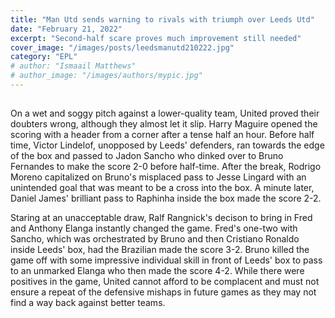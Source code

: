 ```yaml
---
title: "Man Utd sends warning to rivals with triumph over Leeds Utd"
date: "February 21, 2022"
excerpt: "Second-half scare proves much improvement still needed"
cover_image: "/images/posts/leedsmanutd210222.jpg"
category: "EPL"
# author: "Ismaail Matthews"
# author_image: "/images/authors/mypic.jpg"
---
```


## 

On a wet and soggy pitch against a lower-quality team, United proved their doubters wrong, although they almost let it slip. Harry Maguire opened the scoring with a header from a corner after a tense half an hour. Before half time, Victor Lindelof, unopposed by Leeds' defenders, ran towards the edge of the box and passed to Jadon Sancho who dinked over to Bruno Fernandes to make the score 2-0 before half-time. After the break, Rodrigo Moreno capitalized on Bruno's misplaced pass to Jesse Lingard with an unintended goal that was meant to be a cross into the box. A minute later, Daniel James' brilliant pass to Raphinha inside the box made the score 2-2. 

Staring at an unacceptable draw, Ralf Rangnick's decison to bring in Fred and Anthony Elanga instantly changed the game. Fred's one-two with Sancho, which was orchestrated by Bruno and then Cristiano Ronaldo inside Leeds' box, had the Brazilian made the score 3-2. Bruno killed the game off with some impressive individual skill in front of Leeds' box to pass to an unmarked Elanga who then made the score 4-2. While there were positives in the game, United cannot afford to be complacent and must not ensure a repeat of the defensive mishaps in future games as they may not find a way back against better teams.